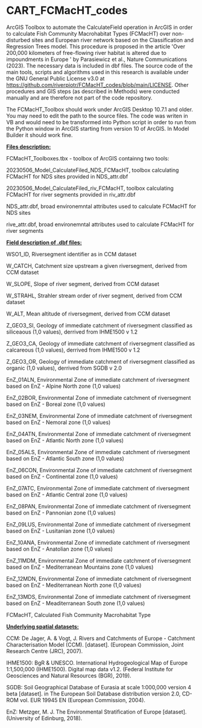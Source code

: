 # CART_FCMacHT_codes
ArcGIS Toolbox to automate the CalculateField operation in ArcGIS in order to calculate Fish Community Macrohabitat Types (FCMacHT) over non-disturbed sites and European river network based on the Classification and Regression Trees model. This procedure is proposed in the article 'Over 200,000 kilometers of free-flowing river habitat is altered due to impoundments in Europe ' by Parasiewicz et al., Nature Communications (2023). The necessary data is included in dbf files. The source code of the main tools, scripts and algorithms used in this research is available under the GNU General Public License v3.0 at https://github.com/riverpiotr/FCMacHT_codes/blob/main/LICENSE. Other procedures and GIS steps (as described in Methods) were conducted manually and are therefore not part of the code repository.

The FCMacHT_Toolbox should work under ArcGIS Desktop 10.7.1 and older. 
You may need to edit the path to the source files. 
The code was writen in VB and would need to be transformed into Python script in order to run from the Python window in ArcGIS starting from version 10 of ArcGIS. In Model Builder it should work fine. 


<b><u>Files description:</b></u>

FCMacHT_Toolboxes.tbx - toolbox of ArcGIS containng two tools:

  20230506_Model_CalculateFiled_NDS_FCMacHT, toolbox calculating FCMacHT for NDS sites provided in NDS_attr.dbf
  
  20230506_Model_CalculateFiled_riv_FCMacHT, toolbox calculating FCMacHT for river segments provided in riv_attr.dbf
  
NDS_attr.dbf, broad environemntal attributes used to calculate FCMacHT for NDS sites

rive_attr.dbf, broad environemntal attributes used to calculate FCMacHT for river segments



<b><u>Field description of .dbf files:</b></u>


WSO1_ID,	Riversegment identifier as in CCM dataset

W_CATCH,	Catchment size upstream a given riversegment, derived from CCM dataset

W_SLOPE,	Slope of river segment, derived from CCM dataset

W_STRAHL,	Strahler stream order of river segment, derived from CCM dataset

W_ALT,	Mean altitude of riversegment, derived from CCM dataset

Z_GEO3_SI,	Geology of immediate catchment of riversegment classified as siliceaous (1,0 values), derrived from IHME1500 v 1.2

Z_GEO3_CA,	Geology of immediate catchment of riversegment classified as calcareous (1,0 values), derrived from IHME1500 v 1.2

Z_GEO3_OR,	Geology of immediate catchment of riversegment classified as organic (1,0 values), derrived from SGDB v 2.0

EnZ_01ALN,	Environmental Zone of immediate catchment of riversegment based on EnZ - Alpine North zone (1,0 values)

EnZ_02BOR,	Environmental Zone of immediate catchment of riversegment based on EnZ - Boreal zone (1,0 values)

EnZ_03NEM,	Environmental Zone of immediate catchment of riversegment based on EnZ - Nemoral zone (1,0 values)

EnZ_04ATN,	Environmental Zone of immediate catchment of riversegment based on EnZ - Atlantic North zone (1,0 values)

EnZ_05ALS,	Environmental Zone of immediate catchment of riversegment based on EnZ - Atlantic South zone (1,0 values)

EnZ_06CON,	Environmental Zone of immediate catchment of riversegment based on EnZ - Continental zone (1,0 values)

EnZ_07ATC,	Environmental Zone of immediate catchment of riversegment based on EnZ - Atlantic Central zone (1,0 values)

EnZ_08PAN,	Environmental Zone of immediate catchment of riversegment based on EnZ - Pannonian zone (1,0 values)

EnZ_09LUS,	Environmental Zone of immediate catchment of riversegment based on EnZ - Lusitanian zone (1,0 values)

EnZ_10ANA,	Environmental Zone of immediate catchment of riversegment based on EnZ - Anatolian zone (1,0 values)

EnZ_11MDM,	Environmental Zone of immediate catchment of riversegment based on EnZ - Mediterranean Mountains zone (1,0 values)

EnZ_12MDN,	Environmental Zone of immediate catchment of riversegment based on EnZ - Mediterranean North zone (1,0 values)

EnZ_13MDS,	Environmental Zone of immediate catchment of riversegment based on EnZ - Meaditerranean South zone (1,0 values)

FCMacHT,	Calculated Fish Community Macrohabitat Type 



<b><u>Underlying spatial datasets:</b></u>


CCM: De Jager, A. & Vogt, J. Rivers and Catchments of Europe - Catchment Characterisation Model (CCM). [dataset]. (European Commission, Joint Research Centre (JRC), 2007).

IHME1500: BgR & UNESCO. International Hydrogeological Map of Europe 1:1,500,000 (IHME1500). Digital map data v1.2. (Federal Institute for Geosciences and Natural Resources (BGR), 2019).

SGDB: Soil Geographical Database of Eurasia at scale 1:000,000 version 4 beta [dataset]. in The European Soil Database distribution version 2.0, CD-ROM vol. EUR 19945 EN (European Commission, 2004).

EnZ: Metzger, M. J. The Environmental Stratification of Europe [dataset]. (University of Edinburg, 2018).


